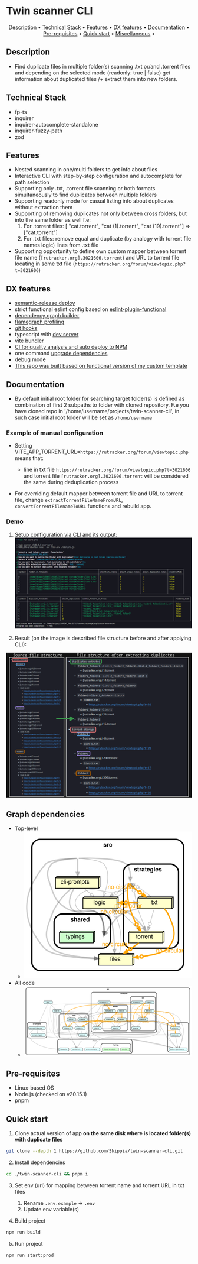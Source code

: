 # Twin scanner CLI

<p align="center">
  <a href="#description">Description</a> •
  <a href="#technical-stack">Technical Stack</a> •
  <a href="#features">Features</a> •
  <a href="#dx-features">DX features</a> •
  <a href="#documentation">Documentation</a> •
  <a href="#pre-requisites">Pre-requisites</a> •
  <a href="#quick-start">Quick start</a> •
  <a href="#miscellaneous">Miscellaneous</a> •
</p>

## Description
- Find duplicate files in multiple folder(s) scanning .txt or/and .torrent files and depending on the selected mode (readonly: true | false) get information about duplicated files /+ extract them into new folders.

## Technical Stack
- fp-ts
- inquirer
- inquirer-autocomplete-standalone
- inquirer-fuzzy-path
- zod

## Features

- Nested scanning in one/multi folders to get info about files
- Interactive CLI with step-by-step configuration and autocomplete for path selection
- Supporting only .txt, .torrent file scanning or both formats simultaneously to find duplicates between multiple folders
- Supporting readonly mode for casual listing info about duplicates without extraction them
- Supporting of removing duplicates not only between cross folders, but into the same folder as well f.e:
  1. For .torrent files: [ "cat.torrent", "cat (1).torrent", "cat (19).torrent"] => ["cat.torrent"]
  2. For .txt files: remove equal and duplicate (by analogy with torrent file names logic) lines from .txt file
- Supporting opportunity to define own custom mapper between torrent file name (`[rutracker.org].3021606.torrent`) and URL to torrent file locating in some txt file (`https://rutracker.org/forum/viewtopic.php?t=3021606`)

## DX features

- [semantic-release deploy](https://github.com/semantic-release/semantic-release)
- strict functional eslint config based on [eslint-plugin-functional](https://www.npmjs.com/package/eslint-plugin-functional)
- [dependency graph builder](https://github.com/sverweij/dependency-cruiser)
- [flamegraph profiling](https://github.com/davidmarkclements/0x)
- [git hooks](https://github.com/toplenboren/simple-git-hooks)
- typescript with [dev server](https://tsx.is/)
- [vite bundler](https://vite.dev/)
- [CI for quality analysis and auto deploy to NPM](.github/workflows)
- one command [upgrade dependencies](https://github.com/raineorshine/npm-check-updates)
- debug mode
- [This repo was built based on functional version of my custom template](https://github.com/Skippia/Universal-starter-templates)

## Documentation

- By default initial root folder for searching target folder(s) is defined as combination of first 2 subpaths to folder with cloned repository. F.e you have cloned repo in '/home/username/projects/twin-scanner-cli', in such case initial root folder will be set as `/home/username`

### Example of manual configuration

- Setting VITE_APP_TORRENT_URL=`https://rutracker.org/forum/viewtopic.php` means that:
  - line in txt file `https://rutracker.org/forum/viewtopic.php?t=3021606` and
 torrent file `[rutracker.org].3021606.torrent` will be considered the same during deduplication process

- For overriding default mapper between torrent file and URL to torrent file, change `extractTorrentFileNameFromURL`, `convertTorrentFilenameToURL` functions and rebuild app.

### Demo
1. Setup configuration via CLI and its output:
![Demo](https://github.com/Skippia/twin-scanner-cli/blob/master/docs/cli-demo.png?raw=true)

2. Result (on the image is described file structure before and after applying CLI):

![Demo](https://github.com/Skippia/twin-scanner-cli/blob/master/docs/result.png?raw=true)

## Graph dependencies
- Top-level
  - ![SVG](https://github.com/Skippia/twin-scanner-cli/blob/master/docs/dependency-graph-top-level.svg?raw=true)
- All code
  - ![All code](https://github.com/Skippia/twin-scanner-cli/blob/master/docs/dependency-graph-nested.svg?raw=true)

## Pre-requisites

- Linux-based OS
- Node.js (checked on v20.15.1)
- pnpm

## Quick start

1. Clone actual version of app **on the same disk where is located folder(s) with duplicate files**
```sh
git clone --depth 1 https://github.com/Skippia/twin-scanner-cli.git
```
2. Install dependencies
```sh
cd ./twin-scanner-cli && pnpm i
```
3. Set env (url) for mapping between torrent name and torrent URL in txt files
   1. Rename `.env.example` -> `.env`
   2. Update env variable(s)

4. Build project
```sh
npm run build
```
5. Run project
```sh
npm run start:prod
```
